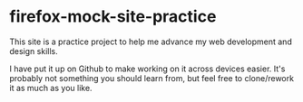 # firefox-mock-site-practice
This site is a practice project to help me advance my web development and design skills.

I have put it up on Github to make working on it across devices easier.  It's probably not something you should learn from, but feel free to clone/rework it as much as you like.
